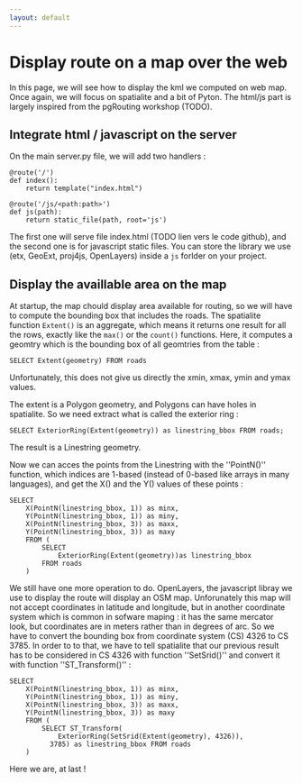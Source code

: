 ```yaml
---
layout: default
---
```


# Display route on a map over the web
In this page, we will see how to display the kml we computed on web map. Once again, we will focus
on spatialite and a bit of Pyton. The html/js part is largely inspired from the pgRouting workshop (TODO). 

## Integrate html / javascript on the server

On the main server.py file, we will add two handlers :

    @route('/')
    def index():
        return template("index.html")

    @route('/js/<path:path>')
    def js(path):
        return static_file(path, root='js')

The first one will serve file index.html (TODO lien vers le code github), and the second one is
for javascript static files. You can store the library we use (etx, GeoExt, proj4js, OpenLayers) inside a `js` forlder on your project.




## Display the availlable area on the map
At startup, the map chould display area available for routing, so we will have to compute the bounding box that includes the roads.
The spatialite function `Extent()` is an aggregate, which means it returns one result for all the rows, exactly like the `max()` or the `count()` functions. 
Here, it computes a geomtry which is the bounding box of all geomtries from the table :

    SELECT Extent(geometry) FROM roads

Unfortunately, this does not give us directly the xmin, xmax, ymin and ymax values.

The extent is a Polygon geometry, and Polygons can have holes in spatialite. So we need extract what is called the exterior ring :

    SELECT ExteriorRing(Extent(geometry)) as linestring_bbox FROM roads;


The result is a Linestring geometry.

Now we can acces the points from the Linestring with the ''PointN()'' function, which indices are 1-based (instead of 0-based like arrays in many languages), and get the X() and the Y() values of these points :

    SELECT 
        X(PointN(linestring_bbox, 1)) as minx, 
        Y(PointN(linestring_bbox, 1)) as miny, 
        X(PointN(linestring_bbox, 3)) as maxx, 
        Y(PointN(linestring_bbox, 3)) as maxy 
        FROM (
            SELECT 
                ExteriorRing(Extent(geometry))as linestring_bbox 
            FROM roads
        )

We still have one more operation to do. OpenLayers, the javascript libray we use to display the route will display an OSM map. 
Unforunately this map will not accept coordinates in latitude and longitude, but in another coordinate system which is common in sofware maping : it has the same mercator look, but coordinates are in meters rather than in degrees of arc.
So we have to convert the bounding box from coordinate system (CS) 4326 to CS 3785.
In order to to that, we have to tell spatialite that our previous result has to be considered in CS 4326 with function ''SetSrid()'' and convert it with function ''ST_Transform()'' :

    SELECT 
        X(PointN(linestring_bbox, 1)) as minx, 
        Y(PointN(linestring_bbox, 1)) as miny, 
        X(PointN(linestring_bbox, 3)) as maxx, 
        Y(PointN(linestring_bbox, 3)) as maxy 
        FROM (
            SELECT ST_Transform(
                ExteriorRing(SetSrid(Extent(geometry), 4326)), 
              3785) as linestring_bbox FROM roads
        )

Here we are, at last !
